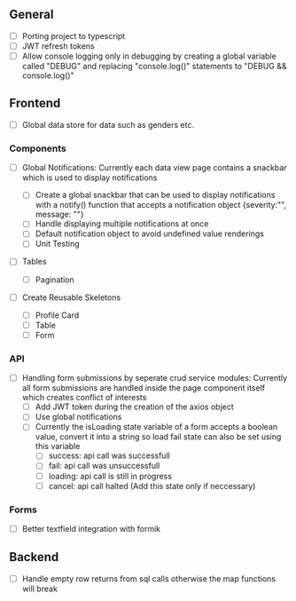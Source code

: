 ## General

- [ ] Porting project to typescript
- [ ] JWT refresh tokens
- [ ] Allow console logging only in debugging by creating a global variable called "DEBUG" and replacing "console.log()" statements to "DEBUG && console.log()"

## Frontend

- [ ] Global data store for data such as genders etc.

### Components

- [ ] Global Notifications: Currently each data view page contains a snackbar which is used to display notifications

  - [ ] Create a global snackbar that can be used to display notifications with a notify() function that accepts a notification object {severity:"", message: ""}
  - [ ] Handle displaying multiple notifications at once
  - [ ] Default notification object to avoid undefined value renderings
  - [ ] Unit Testing

- [ ] Tables

  - [ ] Pagination

- [ ] Create Reusable Skeletons
  - [ ] Profile Card
  - [ ] Table
  - [ ] Form

### API

- [ ] Handling form submissions by seperate crud service modules: Currently all form submissions are handled inside the page component itself which creates conflict of interests
  - [ ] Add JWT token during the creation of the axios object
  - [ ] Use global notifications
  - [ ] Currently the isLoading state variable of a form accepts a boolean value, convert it into a string so load fail state can also be set using this variable
    - [ ] success: api call was successfull
    - [ ] fail: api call was unsuccessfull
    - [ ] loading: api call is still in progress
    - [ ] cancel: api call halted (Add this state only if neccessary)

### Forms

- [ ] Better textfield integration with formik

## Backend

- [ ] Handle empty row returns from sql calls otherwise the map functions will break
